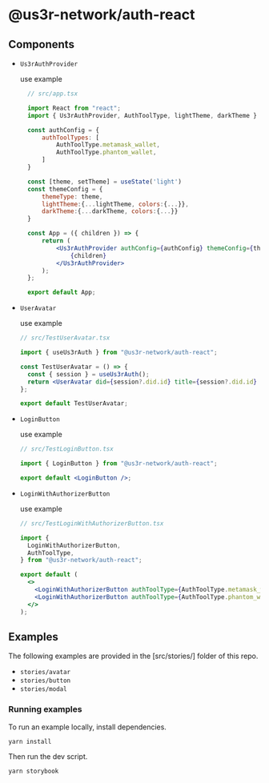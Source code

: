# @us3r-network/auth-react

## Components

- `Us3rAuthProvider`

  use example

  ```jsx
    // src/app.tsx

    import React from "react";
    import { Us3rAuthProvider, AuthToolType, lightTheme, darkTheme } from "@us3r-network/auth-react";

    const authConfig = {
        authToolTypes: [
            AuthToolType.metamask_wallet,
            AuthToolType.phantom_wallet,
        ]
    }

    const [theme, setTheme] = useState('light')
    const themeConfig = {
        themeType: theme,
        lightTheme:{...lightTheme, colors:{...}},
        darkTheme:{...darkTheme, colors:{...}}
    }

    const App = ({ children }) => {
        return (
            <Us3rAuthProvider authConfig={authConfig} themeConfig={themeConfig}>
                {children}
            </Us3rAuthProvider>
        );
    };

    export default App;
  ```

- `UserAvatar`

  use example

  ```jsx
  // src/TestUserAvatar.tsx

  import { useUs3rAuth } from "@us3r-network/auth-react";

  const TestUserAvatar = () => {
    const { session } = useUs3rAuth();
    return <UserAvatar did={session?.did.id} title={session?.did.id} />;
  };

  export default TestUserAvatar;
  ```

- `LoginButton`

  use example

  ```jsx
  // src/TestLoginButton.tsx

  import { LoginButton } from "@us3r-network/auth-react";

  export default <LoginButton />;
  ```

- `LoginWithAuthorizerButton`

  use example

  ```jsx
  // src/TestLoginWithAuthorizerButton.tsx

  import {
    LoginWithAuthorizerButton,
    AuthToolType,
  } from "@us3r-network/auth-react";

  export default (
    <>
      <LoginWithAuthorizerButton authToolType={AuthToolType.metamask_wallet} />
      <LoginWithAuthorizerButton authToolType={AuthToolType.phantom_wallet} />
    </>
  );
  ```

## Examples

The following examples are provided in the [src/stories/] folder of this repo.

- `stories/avatar`
- `stories/button`
- `stories/modal`

### Running examples

To run an example locally, install dependencies.

```bash
yarn install
```

Then run the dev script.

```bash
yarn storybook
```
